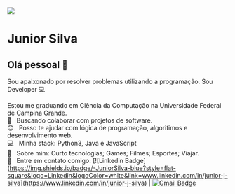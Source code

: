 <img width="auto" src="https://miro.medium.com/max/1838/1*4q1rzioc4wD3z0w-Hk9hRg.jpeg">


# Junior Silva

## Olá pessoal 👋
Sou apaixonado por resolver problemas utilizando a programação.
Sou Developer :computer:

 Estou me graduando em Ciência da Computação na Universidade Federal de Campina Grande.
 <br/> :purple_heart: &nbsp; Buscando colaborar com projetos de software.
 <br/> :blush: &nbsp; Posso te ajudar com lógica de programação, algoritimos e desenvolvimento web.
 <br/> :computer: &nbsp; Minha stack: Python3, Java e JavaScript
 <br/> 💬  &nbsp; Sobre mim: Curto tecnologias; Games; Filmes; Esportes; Viajar.
 <br/> :email: &nbsp; Entre em contato comigo: [![Linkedin Badge](https://img.shields.io/badge/-JuniorSilva-blue?style=flat-square&logo=Linkedin&logoColor=white&link=www.linkedin.com/in/junior-j-silva](https://www.linkedin.com/in/junior-j-silva) 
| 
[![Gmail Badge](https://img.shields.io/badge/-junior.silva@ccc.ufcg.edu.br-c14438?style=flat-square&logo=Gmail&logoColor=white&link=mailto:junior.silva@ccc.ufcg.edu.br)](mailto:junior.silva@ccc.ufcg.edu.br)
